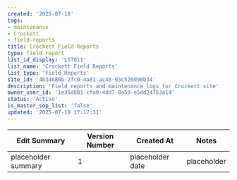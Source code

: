 ```yaml
---
created: '2025-07-18'
tags:
- maintenance
- Crockett
- field-reports
title: Crockett Field Reports
type: field report
list_id_display: 'LST011'
list_name: 'Crockett Field Reports'
list_type: 'Field Reports'
site_id: '4b34686b-2fc0-4a81-ac48-93c520d90b34'
description: 'Field reports and maintenance logs for Crockett site'
owner_user_id: '1e35d801-cfa0-4dd7-8a59-e5dd24753a14'
status: 'Active'
is_master_sop_list: 'false'
updated: '2025-07-18 17:17:31'
---
```


| Edit Summary | Version Number | Created At | Notes |
|--------------|----------------|------------|-------|
| placeholder summary | 1 | placeholder date | placeholder | 